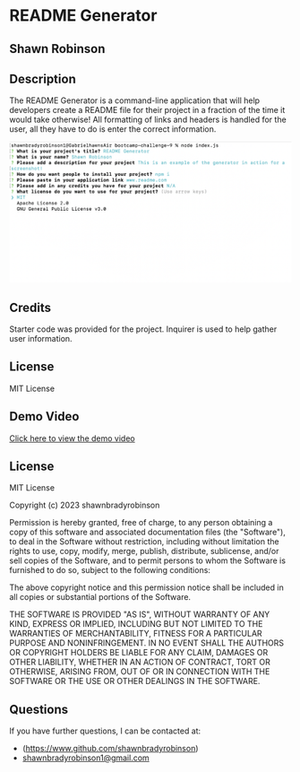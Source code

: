 
# README Generator

## Shawn Robinson



## **Description**
The README Generator is a command-line application that will help developers create a README file for their project in a fraction of the time it would take otherwise! All formatting of links and headers is handled for the user, all they have to do is enter the correct information. 

!["A screenshot of the application"](./images/challenge-9-1.png)


## Credits
Starter code was provided for the project. Inquirer is used to help gather user information. 
## License
MIT License

## Demo Video 
[Click here to view the demo video](https://watch.screencastify.com/v/rSM2ffpO1YNJeJOhsW1l)

## License 
MIT License

Copyright (c) 2023 shawnbradyrobinson

Permission is hereby granted, free of charge, to any person obtaining a copy
of this software and associated documentation files (the "Software"), to deal
in the Software without restriction, including without limitation the rights
to use, copy, modify, merge, publish, distribute, sublicense, and/or sell
copies of the Software, and to permit persons to whom the Software is
furnished to do so, subject to the following conditions:

The above copyright notice and this permission notice shall be included in all
copies or substantial portions of the Software.

THE SOFTWARE IS PROVIDED "AS IS", WITHOUT WARRANTY OF ANY KIND, EXPRESS OR
IMPLIED, INCLUDING BUT NOT LIMITED TO THE WARRANTIES OF MERCHANTABILITY,
FITNESS FOR A PARTICULAR PURPOSE AND NONINFRINGEMENT. IN NO EVENT SHALL THE
AUTHORS OR COPYRIGHT HOLDERS BE LIABLE FOR ANY CLAIM, DAMAGES OR OTHER
LIABILITY, WHETHER IN AN ACTION OF CONTRACT, TORT OR OTHERWISE, ARISING FROM,
OUT OF OR IN CONNECTION WITH THE SOFTWARE OR THE USE OR OTHER DEALINGS IN THE
SOFTWARE.

## Questions
If you have further questions, I can be contacted at: 
- (https://www.github.com/shawnbradyrobinson)
- shawnbradyrobinson1@gmail.com 